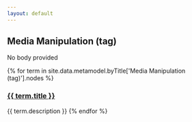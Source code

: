 ```yaml
---
layout: default
---
```

<style>
.initial-content {
  padding-left:5%;
  padding-right:25px;
}
</style>

## Media Manipulation (tag)

No body provided

{% for term in site.data.metamodel.byTitle['Media Manipulation (tag)'].nodes %}
### <a href='/_pages/embed?t={{ term.title }}'>{{ term.title }}</a>

{{ term.description }}
{% endfor %}
